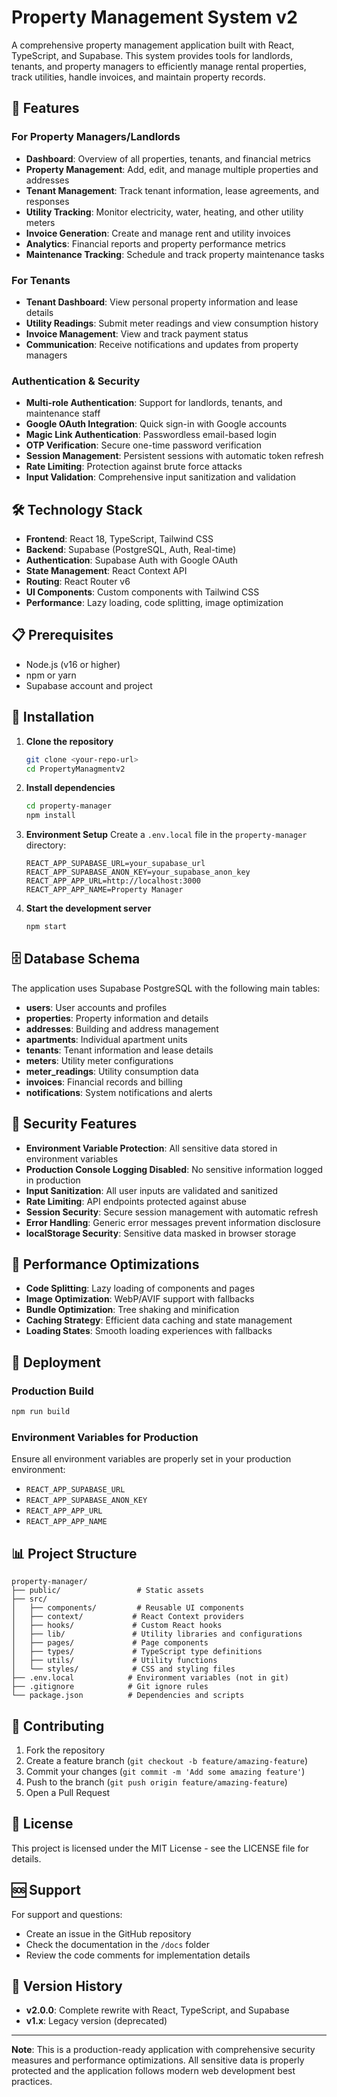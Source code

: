 # Property Management System v2

A comprehensive property management application built with React, TypeScript, and Supabase. This system provides tools for landlords, tenants, and property managers to efficiently manage rental properties, track utilities, handle invoices, and maintain property records.

## 🚀 Features

### For Property Managers/Landlords
- **Dashboard**: Overview of all properties, tenants, and financial metrics
- **Property Management**: Add, edit, and manage multiple properties and addresses
- **Tenant Management**: Track tenant information, lease agreements, and responses
- **Utility Tracking**: Monitor electricity, water, heating, and other utility meters
- **Invoice Generation**: Create and manage rent and utility invoices
- **Analytics**: Financial reports and property performance metrics
- **Maintenance Tracking**: Schedule and track property maintenance tasks

### For Tenants
- **Tenant Dashboard**: View personal property information and lease details
- **Utility Readings**: Submit meter readings and view consumption history
- **Invoice Management**: View and track payment status
- **Communication**: Receive notifications and updates from property managers

### Authentication & Security
- **Multi-role Authentication**: Support for landlords, tenants, and maintenance staff
- **Google OAuth Integration**: Quick sign-in with Google accounts
- **Magic Link Authentication**: Passwordless email-based login
- **OTP Verification**: Secure one-time password verification
- **Session Management**: Persistent sessions with automatic token refresh
- **Rate Limiting**: Protection against brute force attacks
- **Input Validation**: Comprehensive input sanitization and validation

## 🛠️ Technology Stack

- **Frontend**: React 18, TypeScript, Tailwind CSS
- **Backend**: Supabase (PostgreSQL, Auth, Real-time)
- **Authentication**: Supabase Auth with Google OAuth
- **State Management**: React Context API
- **Routing**: React Router v6
- **UI Components**: Custom components with Tailwind CSS
- **Performance**: Lazy loading, code splitting, image optimization

## 📋 Prerequisites

- Node.js (v16 or higher)
- npm or yarn
- Supabase account and project

## 🔧 Installation

1. **Clone the repository**
   ```bash
   git clone <your-repo-url>
   cd PropertyManagmentv2
   ```

2. **Install dependencies**
   ```bash
   cd property-manager
   npm install
   ```

3. **Environment Setup**
   Create a `.env.local` file in the `property-manager` directory:
   ```env
   REACT_APP_SUPABASE_URL=your_supabase_url
   REACT_APP_SUPABASE_ANON_KEY=your_supabase_anon_key
   REACT_APP_APP_URL=http://localhost:3000
   REACT_APP_APP_NAME=Property Manager
   ```

4. **Start the development server**
   ```bash
   npm start
   ```

## 🗄️ Database Schema

The application uses Supabase PostgreSQL with the following main tables:

- **users**: User accounts and profiles
- **properties**: Property information and details
- **addresses**: Building and address management
- **apartments**: Individual apartment units
- **tenants**: Tenant information and lease details
- **meters**: Utility meter configurations
- **meter_readings**: Utility consumption data
- **invoices**: Financial records and billing
- **notifications**: System notifications and alerts

## 🔐 Security Features

- **Environment Variable Protection**: All sensitive data stored in environment variables
- **Production Console Logging Disabled**: No sensitive information logged in production
- **Input Sanitization**: All user inputs are validated and sanitized
- **Rate Limiting**: API endpoints protected against abuse
- **Session Security**: Secure session management with automatic refresh
- **Error Handling**: Generic error messages prevent information disclosure
- **localStorage Security**: Sensitive data masked in browser storage

## 📱 Performance Optimizations

- **Code Splitting**: Lazy loading of components and pages
- **Image Optimization**: WebP/AVIF support with fallbacks
- **Bundle Optimization**: Tree shaking and minification
- **Caching Strategy**: Efficient data caching and state management
- **Loading States**: Smooth loading experiences with fallbacks

## 🚀 Deployment

### Production Build
```bash
npm run build
```

### Environment Variables for Production
Ensure all environment variables are properly set in your production environment:
- `REACT_APP_SUPABASE_URL`
- `REACT_APP_SUPABASE_ANON_KEY`
- `REACT_APP_APP_URL`
- `REACT_APP_APP_NAME`

## 📊 Project Structure

```
property-manager/
├── public/                 # Static assets
├── src/
│   ├── components/         # Reusable UI components
│   ├── context/           # React Context providers
│   ├── hooks/             # Custom React hooks
│   ├── lib/               # Utility libraries and configurations
│   ├── pages/             # Page components
│   ├── types/             # TypeScript type definitions
│   ├── utils/             # Utility functions
│   └── styles/            # CSS and styling files
├── .env.local            # Environment variables (not in git)
├── .gitignore            # Git ignore rules
└── package.json          # Dependencies and scripts
```

## 🤝 Contributing

1. Fork the repository
2. Create a feature branch (`git checkout -b feature/amazing-feature`)
3. Commit your changes (`git commit -m 'Add some amazing feature'`)
4. Push to the branch (`git push origin feature/amazing-feature`)
5. Open a Pull Request

## 📝 License

This project is licensed under the MIT License - see the LICENSE file for details.

## 🆘 Support

For support and questions:
- Create an issue in the GitHub repository
- Check the documentation in the `/docs` folder
- Review the code comments for implementation details

## 🔄 Version History

- **v2.0.0**: Complete rewrite with React, TypeScript, and Supabase
- **v1.x**: Legacy version (deprecated)

---

**Note**: This is a production-ready application with comprehensive security measures and performance optimizations. All sensitive data is properly protected and the application follows modern web development best practices.
